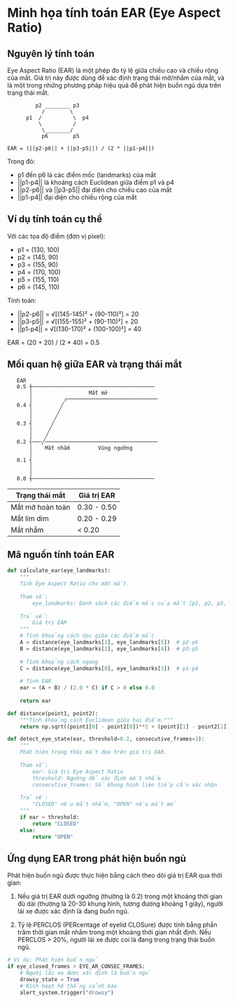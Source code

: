 # Minh họa tính toán EAR (Eye Aspect Ratio)

## Nguyên lý tính toán

Eye Aspect Ratio (EAR) là một phép đo tỷ lệ giữa chiều cao và chiều rộng của mắt. Giá trị này được dùng để xác định trạng thái mở/nhắm của mắt, và là một trong những phương pháp hiệu quả để phát hiện buồn ngủ dựa trên trạng thái mắt.

```
         p2 ________ p3
           /        \
      p1  /          \  p4
          \          /
           \________/
           p6        p5

EAR = (||p2-p6|| + ||p3-p5||) / (2 * ||p1-p4||)
```

Trong đó:
- p1 đến p6 là các điểm mốc (landmarks) của mắt
- ||p1-p4|| là khoảng cách Euclidean giữa điểm p1 và p4
- ||p2-p6|| và ||p3-p5|| đại diện cho chiều cao của mắt
- ||p1-p4|| đại diện cho chiều rộng của mắt

## Ví dụ tính toán cụ thể

Với các tọa độ điểm (đơn vị pixel):
- p1 = (130, 100)
- p2 = (145, 90)
- p3 = (155, 90)
- p4 = (170, 100)
- p5 = (155, 110)
- p6 = (145, 110)

Tính toán:
- ||p2-p6|| = √[(145-145)² + (90-110)²] = 20
- ||p3-p5|| = √[(155-155)² + (90-110)²] = 20
- ||p1-p4|| = √[(130-170)² + (100-100)²] = 40

EAR = (20 + 20) / (2 * 40) = 0.5

## Mối quan hệ giữa EAR và trạng thái mắt

```
   EAR
   0.5 ┼───────────────────────────────────────
       │                  Mắt mở
       │          ╭─────────────────────────────
   0.4 ┤         ╱
       │        ╱
       │       ╱
   0.3 ┤      ╱
       │     ╱
       │    ╱
   0.2 ┤───╱────────────────────────────────────
       │    Mắt nhắm         Vùng ngưỡng
       │
   0.1 ┤
       │
       │
   0.0 ┼───────────────────────────────────────
```

| Trạng thái mắt | Giá trị EAR |
|----------------|-------------|
| Mắt mở hoàn toàn | 0.30 - 0.50 |
| Mắt lim dim | 0.20 - 0.29 |
| Mắt nhắm | < 0.20 |

## Mã nguồn tính toán EAR

```python
def calculate_ear(eye_landmarks):
    """
    Tính Eye Aspect Ratio cho một mắt.
    
    Tham số:
        eye_landmarks: Danh sách các điểm mốc của mắt [p1, p2, p3, p4, p5, p6]
    
    Trả về:
        Giá trị EAR
    """
    # Tính khoảng cách dọc giữa các điểm mốc
    A = distance(eye_landmarks[1], eye_landmarks[5])  # p2-p6
    B = distance(eye_landmarks[2], eye_landmarks[4])  # p3-p5
    
    # Tính khoảng cách ngang
    C = distance(eye_landmarks[0], eye_landmarks[3])  # p1-p4
    
    # Tính EAR
    ear = (A + B) / (2.0 * C) if C > 0 else 0.0
    
    return ear

def distance(point1, point2):
    """Tính khoảng cách Euclidean giữa hai điểm."""
    return np.sqrt((point1[0] - point2[0])**2 + (point1[1] - point2[1])**2)

def detect_eye_state(ear, threshold=0.2, consecutive_frames=3):
    """
    Phát hiện trạng thái mắt dựa trên giá trị EAR.
    
    Tham số:
        ear: Giá trị Eye Aspect Ratio
        threshold: Ngưỡng để xác định mắt nhắm
        consecutive_frames: Số khung hình liên tiếp cần xác nhận
    
    Trả về:
        "CLOSED" nếu mắt nhắm, "OPEN" nếu mắt mở
    """
    if ear < threshold:
        return "CLOSED"
    else:
        return "OPEN"
```

## Ứng dụng EAR trong phát hiện buồn ngủ

Phát hiện buồn ngủ được thực hiện bằng cách theo dõi giá trị EAR qua thời gian:

1. Nếu giá trị EAR dưới ngưỡng (thường là 0.2) trong một khoảng thời gian đủ dài (thường là 20-30 khung hình, tương đương khoảng 1 giây), người lái xe được xác định là đang buồn ngủ.

2. Tỷ lệ PERCLOS (PERcentage of eyelid CLOSure) được tính bằng phần trăm thời gian mắt nhắm trong một khoảng thời gian nhất định. Nếu PERCLOS > 20%, người lái xe được coi là đang trong trạng thái buồn ngủ.

```python
# Ví dụ: Phát hiện buồn ngủ
if eye_closed_frames > EYE_AR_CONSEC_FRAMES:
    # Người lái xe được xác định là buồn ngủ
    drowsy_state = True
    # Kích hoạt hệ thống cảnh báo
    alert_system.trigger("drowsy")
```
